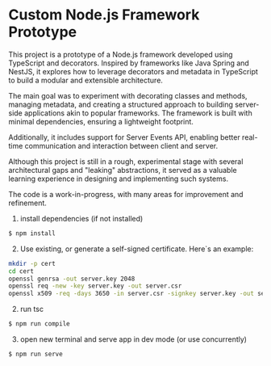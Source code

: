 # Custom Node.js Framework Prototype

This project is a prototype of a Node.js framework developed using TypeScript and decorators.
Inspired by frameworks like Java Spring and NestJS, it explores how to leverage decorators and metadata in TypeScript
to build a modular and extensible architecture.

The main goal was to experiment with decorating classes and methods, managing metadata,
and creating a structured approach to building server-side applications akin to popular frameworks.
The framework is built with minimal dependencies, ensuring a lightweight footprint.

Additionally, it includes support for Server Events API, enabling better real-time communication and interaction
between client and server.

Although this project is still in a rough, experimental stage with several architectural gaps and "leaking" abstractions,
it served as a valuable learning experience in designing and implementing such systems.

The code is a work-in-progress, with many areas for improvement and refinement.


1. install dependencies (if not installed)
``` bash
$ npm install 
```

2. Use existing, or generate a self-signed certificate. Here`s an example:

``` bash
mkdir -p cert
cd cert
openssl genrsa -out server.key 2048
openssl req -new -key server.key -out server.csr
openssl x509 -req -days 3650 -in server.csr -signkey server.key -out server.crt

```

2. run tsc
``` bash
$ npm run compile 
```

3. open new terminal and serve app in dev mode (or use concurrently)
``` bash
$ npm run serve 
```
